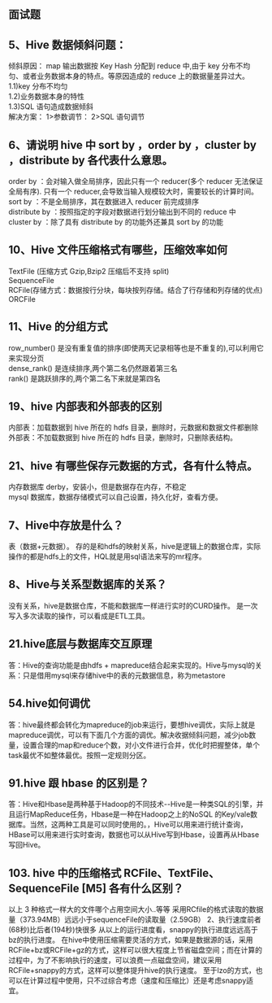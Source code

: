 ## 面试题
## 5、Hive 数据倾斜问题： 
倾斜原因： map 输出数据按 Key Hash 分配到 reduce 中,由于 key 分布不均匀、或者业务数据本身的特点。等原因造成的 reduce 上的数据量差异过大。 \
1.1)key 分布不均匀 \
1.2)业务数据本身的特性 \
1.3)SQL 语句造成数据倾斜 \
解决方案： 1>参数调节： 2>SQL 语句调节
## 6、请说明 hive 中 sort by ，order by ，cluster by ，distribute by 各代表什么意思。 
order by ：会对输入做全局排序，因此只有一个 reducer(多个 reducer 无法保证全局有序). 只有一个 reducer,会导致当输入规模较大时，需要较长的计算时间。 \
sort by ：不是全局排序，其在数据进入 reducer 前完成排序 \
distribute by ：按照指定的字段对数据进行划分输出到不同的 reduce 中 \
cluster by ：除了具有 distribute by 的功能外还兼具 sort by 的功能 
## 10、Hive 文件压缩格式有哪些，压缩效率如何 
TextFile (压缩方式 Gzip,Bzip2 压缩后不支持 split) \
SequenceFile \
RCFile(存储方式：数据按行分块，每块按列存储。结合了行存储和列存储的优点) \
ORCFile 
## 11、Hive 的分组方式
row_number() 是没有重复值的排序(即使两天记录相等也是不重复的),可以利用它来实现分页 \
dense_rank() 是连续排序,两个第二名仍然跟着第三名 \
rank() 是跳跃排序的,两个第二名下来就是第四名 
## 19、hive 内部表和外部表的区别 
内部表：加载数据到 hive 所在的 hdfs 目录，删除时，元数据和数据文件都删除\
外部表：不加载数据到 hive 所在的 hdfs 目录，删除时，只删除表结构。
## 21、hive 有哪些保存元数据的方式，各有什么特点。 
内存数据库 derby，安装小，但是数据存在内存，不稳定 \
mysql 数据库，数据存储模式可以自己设置，持久化好，查看方便。
## 7、Hive中存放是什么？ 
表（数据+元数据）。 存的是和hdfs的映射关系，hive是逻辑上的数据仓库，实际操作的都是hdfs上的文件，HQL就是用sql语法来写的mr程序。
## 8、Hive与关系型数据库的关系？ 
没有关系，hive是数据仓库，不能和数据库一样进行实时的CURD操作。 是一次写入多次读取的操作，可以看成是ETL工具。
## 21.hive底层与数据库交互原理
答：Hive的查询功能是由hdfs + mapreduce结合起来实现的。Hive与mysql的关系：只是借用mysql来存储hive中的表的元数据信息，称为metastore
## 54.hive如何调优
答：hive最终都会转化为mapreduce的job来运行，要想hive调优，实际上就是mapreduce调优，可以有下面几个方面的调优。解决收据倾斜问题，减少job数量，设置合理的map和reduce个数，对小文件进行合并，优化时把握整体，单个task最优不如整体最优。按照一定规则分区。
## 91.hive 跟 hbase 的区别是？
答：Hive和Hbase是两种基于Hadoop的不同技术--Hive是一种类SQL的引擎，并且运行MapReduce任务，Hbase是一种在Hadoop之上的NoSQL 的Key/vale数据库。当然，这两种工具是可以同时使用的。，Hive可以用来进行统计查询，HBase可以用来进行实时查询，数据也可以从Hive写到Hbase，设置再从Hbase写回Hive。
## 103. hive 中的压缩格式 RCFile、TextFile、SequenceFile [M5] 各有什么区别？ 
以上 3 种格式一样大的文件哪个占用空间大小..等等
采用RCfile的格式读取的数据量（373.94MB）远远小于sequenceFile的读取量（2.59GB）
2、执行速度前者(68秒)比后者(194秒)快很多
从以上的运行进度看，snappy的执行进度远远高于bz的执行进度。
在hive中使用压缩需要灵活的方式，如果是数据源的话，采用RCFile+bz或RCFile+gz的方式，这样可以很大程度上节省磁盘空间；而在计算的过程中，为了不影响执行的速度，可以浪费一点磁盘空间，建议采用RCFile+snappy的方式，这样可以整体提升hive的执行速度。
至于lzo的方式，也可以在计算过程中使用，只不过综合考虑（速度和压缩比）还是考虑snappy适宜。